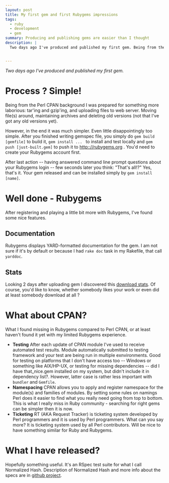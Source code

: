 ```yaml
---
layout: post
title: My first gem and first Rubygems impressions
tags: 
  - ruby
  - development
  - gem
summary: Producing and publishing gems are easier than I thought
description: |
  Two days ago I've produced and published my first gem. Being from the Perl CPAN background I was prepared for something more laborious.


---
```

*Two days ago I've produced and published my first gem.*

Process ? Simple!
=================

Being from the Perl CPAN background I was prepared for something more laborious: tar'ing and gzip'ing, and uploading files to web server. Moving file(s) around, maintaining archives and deleting old versions (not that I've got any old versions yet).

However, in the end it was much simpler. Even little disappointingly too simple. After you finished writing gemspec file, you simply do `gem build [gemfile]` to build it, `gem install ... ` to install and test locally and `gem push [just-built.gem]` to push it to <http:://rubygems.org> . You'd need to create your Rubygems account first.

After last action -- having answered command line prompt questions about your Rubygems login -- few seconds later you think: "That's all!?" Yes, that's it. Your gem released and can be installed simply by `gem install [name]`.

Well done - Rubygems
====================

After registering and playing a little bit more with Rubygems, I've found some nice features.

Documentation
-------------
Rubygems displays YARD-formatted documentation for the gem.  I am not sure if it's by default or because I had `rake doc` task in my Rakefile, that call `yarddoc`.

Stats
-----

Looking 2 days after uploading gem I discovered this [download stats](https://rubygems.org/gems/rspec_normalized_hash/stats). Of course, you'd like to know, whether somebody likes your work or even did at least somebody download at all ?


What about CPAN?
================

What I found missing in Rubygems compared to Perl CPAN, or at least haven't found it yet with my limited Rubygems experience.
 
- **Testing**  After each update of CPAN module I've used to receive automated test results. Module automatically submitted to testing framework and your test are being run in multiple exnvironments. Good for testing on platforms that I don't have access too -- Windows or  something like AIX/HP-UX, or testing for missing dependencies -- did I have that_nice.gem installed on my system, but didn't include it in dependency list?. However, latter case is rather less important with `bundler` and `Gemfile`.
- **Namespacing** CPAN allows you to apply and register namespace for the module(s) and families of modules. By setting some rules on namings Perl does it easier to find what you really need going from top to bottom. This is what I really miss in Ruby community - searching for right gems can be simpler then it is now.
- **Ticketing** RT (AKA Request Tracker) is ticketing system developed by Perl programmers and it is used by Perl programmers. What can you say more? It is ticketing system used by all Perl contributors. Will be nice to have something similar for Ruby and Rubygems.

What I have released?
================

Hopefully something useful. It's an RSpec test suite for what I call Normalized Hash. Description of Normalized Hash and more info about the specs are in [github project](/rspec_normalized_hash/).
